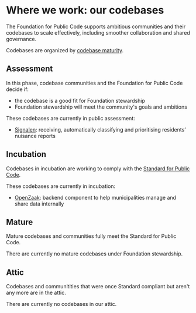 
# Where we work: our codebases

The Foundation for Public Code supports ambitious communities and their codebases to scale effectively, including smoother collaboration and shared governance.

Codebases are organized by [codebase maturity](https://about.publiccode.net/activities/codebase-stewardship/lifecycle.html).

## Assessment

In this phase, codebase communities and the Foundation for Public Code decide if:

* the codebase is a good fit for Foundation stewardship
* Foundation stewardship will meet the community's goals and ambitions

These codebases are currently in public assessment:

* [Signalen](https://github.com/Amsterdam/signals): receiving, automatically classifying and prioritising residents’ nuisance reports

## Incubation

Codebases in incubation are working to comply with the [Standard for Public Code](https://standard.publiccode.net/).

These codebases are currently in incubation:

* [OpenZaak](https://github.com/open-zaak/open-zaak): backend component to help municipalities manage and share data internally

## Mature

Mature codebases and communities fully meet the Standard for Public Code.

There are currently no mature codebases under Foundation stewardship.

## Attic

Codebases and communitities that were once Standard compliant but aren't any more are in the attic.

There are currently no codebases in our attic.
